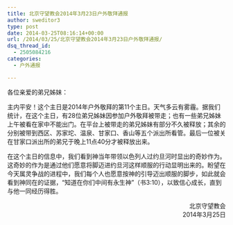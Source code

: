 ```yaml
---
title: 北京守望教会2014年3月23日户外敬拜通报
author: sweditor3
type: post
date: 2014-03-25T08:16:14+00:00
url: /2014/03/25/北京守望教会2014年3月23日户外敬拜通报/
dsq_thread_id:
  - 2505084216
categories:
  - 户外通报

---
```

各位亲爱的弟兄姊妹：

主内平安！这个主日是2014年户外敬拜的第11个主日。天气多云有雾霾。据我们统计，在这个主日，有28位弟兄姊妹因参加户外敬拜被带走；也有一些弟兄姊妹上午被看在家中不能出门。在平台上被带走的弟兄姊妹有部分不久被释放；其余的分别被带到西区、苏家坨、温泉、甘家口、香山等五个派出所看管。最后一位被关在甘家口派出所的弟兄于晚上11点40分才被释放出来。

在这个主日的信息中，我们看到神当年带领以色列人过约旦河时显出的奇妙作为。这奇妙的作为是通过他们愿意将脚迈进约旦河这样顺服的行动显明出来的。盼望在今天属灵争战的进程中，我们每个人也愿意按神的引导迈出顺服的脚步，如此就会看到神同在的证据，“知道在你们中间有永生神”（书3:10），以致信心成长，直到与他一同经历得胜。

<p style="text-align: right;">
  北京守望教会<br /> 2014年3月25日
</p>